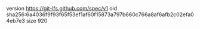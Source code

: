 version https://git-lfs.github.com/spec/v1
oid sha256:6a4036f9f93f65f53ef1af60f15873a797b660c766a8af6afb2c02efa04eb7e3
size 920
